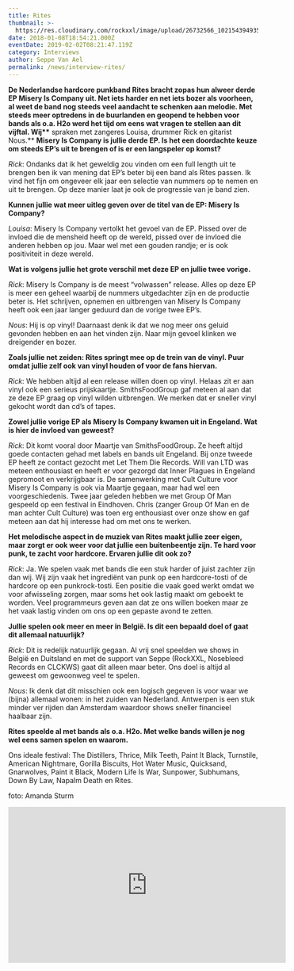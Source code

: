 ```yaml
---
title: Rites
thumbnail: >-
  https://res.cloudinary.com/rockxxl/image/upload/26732566_10215439493568884_1558607338_o.jpg
date: 2018-01-08T18:54:21.000Z
eventDate: 2019-02-02T08:21:47.119Z
category: Interviews
author: Seppe Van Ael
permalink: /news/interview-rites/
---
```

**De Nederlandse hardcore punkband Rites bracht zopas hun alweer derde EP Misery Is Company uit. Net iets harder en net iets bozer als voorheen, al weet de band nog steeds veel aandacht te schenken aan melodie. Met steeds meer optredens in de buurlanden en geopend te hebben voor bands als o.a. H2o werd het tijd om eens wat vragen te stellen aan dit vijftal. Wij\*\*** spraken met zangeres Louisa, drummer Rick en gitarist Nous.\*\*
**Misery Is Company is jullie derde EP. Is het een doordachte keuze om steeds EP’s uit te brengen of is er een langspeler op komst?** 

_Rick_: Ondanks dat ik het geweldig zou vinden om een full length uit te brengen ben ik van mening dat EP’s beter bij een band als Rites passen. Ik vind het fijn om ongeveer elk jaar een selectie van nummers op te nemen en uit te brengen. Op deze manier laat je ook de progressie van je band zien.

**Kunnen jullie wat meer uitleg geven over de titel van de EP: Misery Is Company?** 

_Louisa_: Misery Is Company vertolkt het gevoel van de EP. Pissed over de invloed die de mensheid heeft op de wereld, pissed over de invloed die anderen hebben op jou. Maar wel met een gouden randje; er is ook positiviteit in deze wereld.

**Wat is volgens jullie het grote verschil met deze EP en jullie twee vorige.** 

_Rick_: Misery Is Company is de meest “volwassen” release. Alles op deze EP is meer een geheel waarbij de nummers uitgedachter zijn en de productie beter is. Het schrijven, opnemen en uitbrengen van Misery Is Company heeft ook een jaar langer geduurd dan de vorige twee EP’s.

_Nous_: Hij is op vinyl! Daarnaast denk ik dat we nog meer ons geluid gevonden hebben en aan het vinden zijn. Naar mijn gevoel klinken we dreigender en bozer.

**Zoals jullie net zeiden: Rites springt mee op de trein van de vinyl. Puur omdat jullie zelf ook van vinyl houden of voor de fans hiervan.** 

_Rick_: We hebben altijd al een release willen doen op vinyl. Helaas zit er aan vinyl ook een serieus prijskaartje. SmithsFoodGroup gaf meteen al aan dat ze deze EP graag op vinyl wilden uitbrengen. We merken dat er sneller vinyl gekocht wordt dan cd’s of tapes.

**Zowel jullie vorige EP als Misery Is Company kwamen uit in Engeland. Wat is hier de invloed van geweest?** 

_Rick_: Dit komt vooral door Maartje van SmithsFoodGroup. Ze heeft altijd goede contacten gehad met labels en bands uit Engeland. Bij onze tweede EP heeft ze contact gezocht met Let Them Die Records. Will van LTD was meteen enthousiast en heeft er voor gezorgd dat Inner Plagues in Engeland gepromoot en verkrijgbaar is. De samenwerking met Cult Culture voor Misery Is Company is ook via Maartje gegaan, maar had wel een voorgeschiedenis. Twee jaar geleden hebben we met Group Of Man gespeeld op een festival in Eindhoven. Chris (zanger Group Of Man en de man achter Cult Culture) was toen erg enthousiast over onze show en gaf meteen aan dat hij interesse had om met ons te werken.

**Het melodische aspect in de muziek van Rites maakt jullie zeer eigen, maar zorgt er ook weer voor dat jullie een buitenbeentje zijn. Te hard voor punk, te zacht voor hardcore. Ervaren jullie dit ook zo?** 

_Rick_: Ja. We spelen vaak met bands die een stuk harder of juist zachter zijn dan wij. Wij zijn vaak het ingrediënt van punk op een hardcore-tosti of de hardcore op een punkrock-tosti. Een positie die vaak goed werkt omdat we voor afwisseling zorgen, maar soms het ook lastig maakt om geboekt te worden. Veel programmeurs geven aan dat ze ons willen boeken maar ze het vaak lastig vinden om ons op een gepaste avond te zetten.

**Jullie spelen ook meer en meer in België. Is dit een bepaald doel of gaat dit allemaal natuurlijk?** 

_Rick_: Dit is redelijk natuurlijk gegaan. Al vrij snel speelden we shows in België en Duitsland en met de support van Seppe (RockXXL, Nosebleed Records en CLCKWS) gaat dit alleen maar beter. Ons doel is altijd al geweest om gewoonweg veel te spelen.

_Nous_: Ik denk dat dit misschien ook een logisch gegeven is voor waar we (bijna) allemaal wonen: in het zuiden van Nederland. Antwerpen is een stuk minder ver rijden dan Amsterdam waardoor shows sneller financieel haalbaar zijn.

**Rites speelde al met bands als o.a. H2o. Met welke bands willen je nog wel eens samen spelen en waarom.** 

Ons ideale festival: The Distillers, Thrice, Milk Teeth, Paint It Black, Turnstile, American Nightmare, Gorilla Biscuits, Hot Water Music, Quicksand, Gnarwolves, Paint it Black, Modern Life Is War, Sunpower, Subhumans, Down By Law, Napalm Death en Rites.

foto: Amanda Sturm

<iframe width="560" height="315" src="https://www.youtube.com/embed/dwP4pCQob9A" frameborder="0" allow="accelerometer; autoplay; encrypted-media; gyroscope; picture-in-picture" allowfullscreen></iframe>
